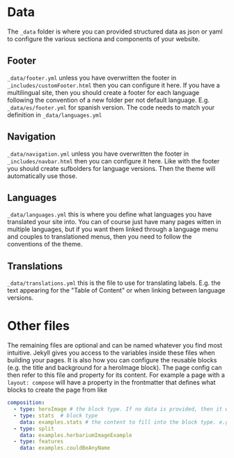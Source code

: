 # Data
The `_data` folder is where you can provided structured data as json or yaml to configure the various sectiona and components of your website.

## Footer
`_data/footer.yml` unless you have overwritten the footer in `_includes/customFooter.html` then you can configure it here. If you have a multilingual site, then you should create a footer for each language following the convention of a new folder per not default language. E.g. `_data/es/footer.yml` for spanish version. The code needs to match your definition in `_data/languages.yml`

## Navigation
`_data/navigation.yml` unless you have overwritten the footer in `_includes/navbar.html` then you can configure it here. Like with the footer you should create sufbolders for language versions. Then the theme will automatically use those.

## Languages
`_data/languages.yml` this is where you define what languages you have translated your site into. You can of course just have many pages witten in multiple languages, but if you want them linked through a language menu and couples to translationed menus, then you need to follow the conventions of the theme.

## Translations
`_data/translations.yml` this is the file to use for translating labels. E.g. the text appearing for the "Table of Content" or when linking between language versions.

# Other files
The remaining files are optional and can be named whatever you find most intuitive. Jekyll gives you access to the variables inside these files when building your pages.
It is also how you can configure the reusable blocks (e.g. the title and background for a heroImage block). The page config can then refer to this file and property for its content. For example a page with a `layout: compose` will have a property in the frontmatter that defines what blocks to create the page from like

```yml
composition:
  - type: heroImage # the block type. If no data is provided, then it will use the data defined in the frontmatter (e.g. title and background)
  - type: stats  # block type
    data: examples.stats # the content to fill into the block type. e.g. a yaml file called "example" with a property called "stats". Jekyll is very flexible in resolving these https://jekyllrb.com/docs/datafiles/
  - type: split
    data: examples.herbariumImageExample
  - type: features
    data: examples.couldBeAnyName
```